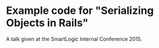 # Example code for "Serializing Objects in Rails"

A talk given at the SmartLogic Internal Conference 2015.
